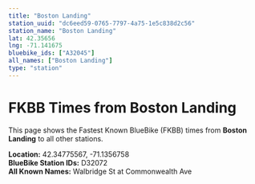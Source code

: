 ```yaml
---
title: "Boston Landing"
station_uuid: "dc6eed59-0765-7797-4a75-1e5c838d2c56"
station_name: "Boston Landing"
lat: 42.35656
lng: -71.141675
bluebike_ids: ["A32045"]
all_names: ["Boston Landing"]
type: "station"
---
```


# FKBB Times from Boston Landing

This page shows the Fastest Known BlueBike (FKBB) times from **Boston Landing** to all other stations.

**Location:** 42.34775567, -71.1356758  
**BlueBike Station IDs:** D32072  
**All Known Names:** Walbridge St at Commonwealth Ave

